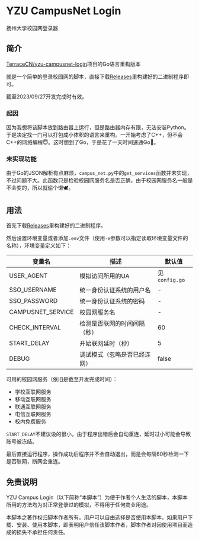 # YZU CampusNet Login

扬州大学校园网登录器

## 简介

[TerraceCN/yzu-campusnet-login](https://github.com/TerraceCN/yzu-campusnet-login)项目的Go语言重构版本

就是一个简单的登录校园网的脚本，直接下载[Releases](https://github.com/luoboQAQ/yzu-campusnet-login/releases)里构建好的二进制程序即可。

截至2023/09/27开发完成时有效。

### 起因

因为我想将该脚本放到路由器上运行，但是路由器内存有限，无法安装Python。于是决定找一门可以打包成小体积的语言来重构。一开始考虑了C++，但不会C++的网络编程😇。这时想到了Go，于是花了一天时间速通Go🙏。

### 未实现功能

由于Go的JSON解析有点麻烦，`campus_net.py`中的`get_services`函数并未实现，不过问题不大。此函数只是检验校园网服务名是否正确，由于校园网服务名一般是不会变的，所以就偷个懒🕊️。

## 用法

首先下载[Releases](https://github.com/luoboQAQ/yzu-campusnet-login/releases)里构建好的二进制程序。

然后设置环境变量或者添加`.env`文件（使用`-e`参数可以指定读取环境变量文件的名称），环境变量定义如下：

|变量名|描述|默认值|
|-|-|-|
|USER_AGENT|模拟访问所用的UA|见`config.go`|
|SSO_USERNAME|统一身份认证系统的用户名|-|
|SSO_PASSWORD|统一身份认证系统的密码|-|
|CAMPUSNET_SERVICE|校园网服务名|-|
|CHECK_INTERVAL|检测是否联网的时间间隔（秒）|60|
|START_DELAY|开始联网延时（秒）|5|
|DEBUG|调试模式（忽略是否已经连网）|false|

可用的校园网服务（依旧是截至开发完成时间）：

- 学校互联网服务
- 移动互联网服务
- 联通互联网服务
- 电信互联网服务
- 校内免费服务

`START_DELAY`不建议设的很小，由于程序出错后会自动重连，延时过小可能会导致账号被冻结。

最后直接运行程序，操作成功后程序并不会自动退出，而是会每隔60秒检测一下是否联网，断网会重连。


## 免责说明

YZU Campus Login（以下简称“本脚本”）为便于作者个人生活的脚本，本脚本所用的方法均为对正常登录过的模拟，不得用于任何商业用途。

本脚本之著作权归脚本作者所有。用户可以自由选择是否使用本脚本。如果用户下载、安装、使用本脚本，即表明用户信任该脚本作者，脚本作者对因使用项目而造成的损失不承担任何责任。